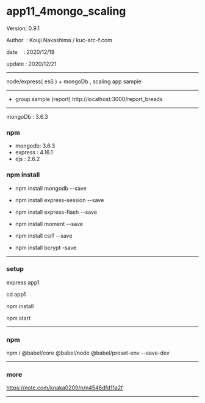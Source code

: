 ﻿# app11_4mongo_scaling

 Version: 0.9.1

 Author  : Kouji Nakashima / kuc-arc-f.com

 date    : 2020/12/19 

 update : 2020/12/21

***

node/express( es6 ) + mongoDb ,  scaling app sample

***
* group sample (report) http://localhost:3000/report_breads


***
mongoDb : 3.6.3

### npm
* mongodb: 3.6.3
* express : 4.16.1
* ejs : 2.6.2

### npm install

* npm install mongodb --save

* npm install express-session --save
* npm install express-flash --save
* npm install moment --save
* npm install csrf --save
* npm install bcrypt -save

***
### setup
express app1

cd app1

npm install

npm start

***
### npm

npm i @babel/core @babel/node @babel/preset-env --save-dev

***
### more

https://note.com/knaka0209/n/n4546dfd11a2f

***

